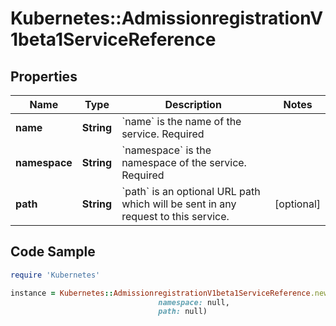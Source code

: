 # Kubernetes::AdmissionregistrationV1beta1ServiceReference

## Properties

Name | Type | Description | Notes
------------ | ------------- | ------------- | -------------
**name** | **String** | &#x60;name&#x60; is the name of the service. Required | 
**namespace** | **String** | &#x60;namespace&#x60; is the namespace of the service. Required | 
**path** | **String** | &#x60;path&#x60; is an optional URL path which will be sent in any request to this service. | [optional] 

## Code Sample

```ruby
require 'Kubernetes'

instance = Kubernetes::AdmissionregistrationV1beta1ServiceReference.new(name: null,
                                 namespace: null,
                                 path: null)
```


